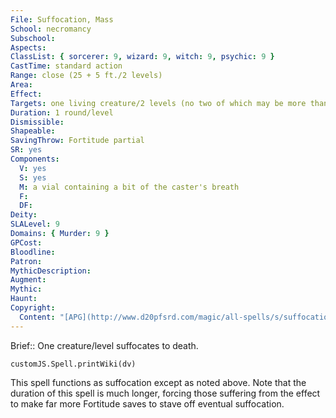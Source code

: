 ```yaml
---
File: Suffocation, Mass
School: necromancy
Subschool: 
Aspects: 
ClassList: { sorcerer: 9, wizard: 9, witch: 9, psychic: 9 }
CastTime: standard action
Range: close (25 + 5 ft./2 levels)
Area: 
Effect: 
Targets: one living creature/2 levels (no two of which may be more than 30 feet apart)
Duration: 1 round/level
Dismissible: 
Shapeable: 
SavingThrow: Fortitude partial
SR: yes
Components:
  V: yes
  S: yes
  M: a vial containing a bit of the caster's breath
  F: 
  DF: 
Deity: 
SLALevel: 9
Domains: { Murder: 9 }
GPCost: 
Bloodline: 
Patron: 
MythicDescription: 
Augment: 
Mythic: 
Haunt: 
Copyright:
  Content: "[APG](http://www.d20pfsrd.com/magic/all-spells/s/suffocation,-mass)"
---
```

Brief:: One creature/level suffocates to death.

```dataviewjs
customJS.Spell.printWiki(dv)
```

This spell functions as suffocation except as noted above. Note that the duration of this spell is much longer, forcing those suffering from the effect to make far more Fortitude saves to stave off eventual suffocation.
